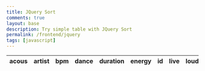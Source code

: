 ```yaml
---
title: JQuery Sort
comments: true
layout: base
description: Try simple table with JQuery Sort
permalink: /frontend/jquery
tags: [javascript]
---
```

<head>
    <!-- JQuery -->
    <script type="text/javascript" language="javascript" src="https://code.jquery.com/jquery-3.5.1.js"></script>
    <script type="text/javascript" language="javascript" src="https://cdn.datatables.net/1.13.4/js/jquery.dataTables.min.js"></script>
    <!-- Bootstrap -->
    <script type="text/javascript" language="javascript" src="https://cdn.datatables.net/1.13.4/js/dataTables.bootstrap5.min.js"></script>
    <style>
        #flaskTable th:first-child {
            width: 75px;
        }
        #flaskTable td:not(:first-child) {
          width: 150px;
        }
    </style>

</head>

<table id="flaskTable" class="table table-striped nowrap" style="width:100%">
    <thead id="flaskHead">
        <tr>
            <th>acous</th>
            <th>artist</th>
            <th>bpm</th>
            <th>dance</th>
            <th>duration</th>
            <th>energy</th>
            <th>id</th>
            <th>live</th>
            <th>loud</th>
            <th>popular</th>
            <th>speech</th>
            <th>title</th>
            <th>genre</th>
            <th>valence</th>
            <th>year</th>
        </tr>
    </thead>
    <tbody id="flaskBody"></tbody>
</table>

<script>
  $(document).ready(function() {
    fetch('https://playourshiny.duckdns.org/songdatabase', { mode: 'cors' })
    .then(response => {
      if (!response.ok) {
        throw new Error('API response failed');
      }
      return response.json();
    })
    .then(data => {
      for (const row of data) {
        $('#flaskBody').append('<tr><td>' + 
            row.acousticness + '</td><td>' +
            row.artist + '</td><td>' +
            row.bpm + '</td><td>' +
            row.danceability + '</td><td>' +
            row.duration + '</td><td>' +
            row.energy + '</td><td>' +
            row.id + '</td><td>' +
            row.liveness + '</td><td>' +
            row.loudness + '</td><td>' +
            row.popularity + '</td><td>' +
            row.speechiness + '</td><td>' +
            row.title + '</td><td>' +
            row.top_genre + '</td><td>' +
            row.valence + '</td><td>' +
            row.year + '</td></tr>');
      }
      $('#flaskTable').DataTable();
    })
    .catch(error => {
      console.error('Error:', error);
    })
  });
</script>


